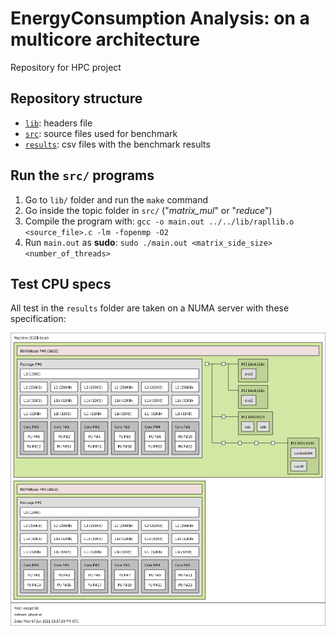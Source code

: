 # Energy​ Consumption ​Analysis​: on a multicore architecture

Repository for HPC project

## Repository structure

- [`lib`](./lib): headers file
- [`src`](./src): source files used for benchmark
- [`results`](./results): csv files with the benchmark results

## Run the `src/` programs

1. Go to `lib/` folder and run the `make` command
2. Go inside the topic folder in `src/` ("_matrix_mul_" or "_reduce_")
3. Compile the program with:
   `gcc -o main.out ../../lib/rapllib.o <source_file>.c -lm -fopenmp -O2`
4. Run `main.out` as **sudo**: `sudo ./main.out <matrix_side_size> <number_of_threads>`

## Test CPU specs

All test in the `results` folder are taken on a NUMA server with these specification:

![Alt text](./topology.png?raw=true "Title")
